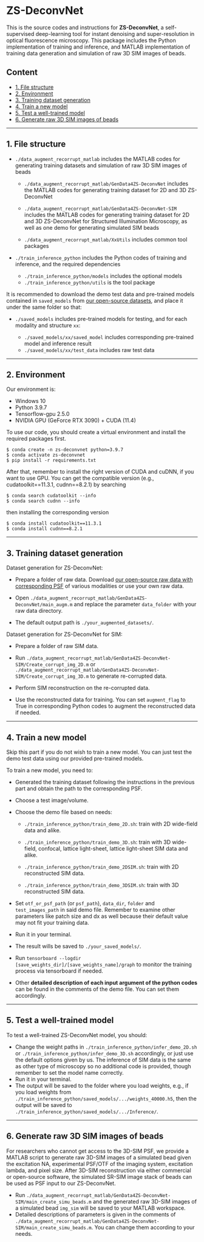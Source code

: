 <h1> ZS-DeconvNet </h1>

This is the source codes and instructions for <b>ZS-DeconvNet</b>, a self-supervised deep-learning tool for instant denoising and super-resolution in optical fluorescence microscopy. This package includes the Python implementation of training and inference, and MATLAB implementation of training data generation and simulation of raw 3D SIM images of beads.

<h2> Content </h2>

<ul>
  <li><a href="#File structure">1. File structure</a></li>
  <li><a href="#Environment">2. Environment</a></li>
  <li><a href="#Data Pre-processing">3. Training dataset generation</a></li>
  <li><a href="#Implementation of Python code1">4. Train a new model</a></li>
  <li><a href="#Implementation of Python code2">5. Test a well-trained model</a></li>
  <li><a href="#Simu 3D SIM">6. Generate raw 3D SIM images of beads</a></li>
</ul>

<hr>

<h2 id="File structure">1. File structure</h2>

- <code>./data_augment_recorrupt_matlab</code> includes the MATLAB codes for generating training datasets and simulation of raw 3D SIM images of beads
  
  + `./data_augment_recorrupt_matlab/GenData4ZS-DeconvNet` includes the MATLAB codes for generating training dataset for 2D and 3D ZS-DeconvNet
  
  + `./data_augment_recorrupt_matlab/GenData4ZS-DeconvNet-SIM` includes the MATLAB codes for generating training dataset for 2D and 3D ZS-DeconvNet for Structured Illumination Microscopy, as well as one demo for generating simulated SIM beads
  
  + `./data_augment_recorrupt_matlab/XxUtils` includes common tool packages

- <code>./train_inference_python</code> includes the Python codes of training and inference, and the required dependencies
  
  - <code>./train_inference_python/models</code> includes the optional models
  - <code>./train_inference_python/utils</code> is the tool package

It is recommended to download the demo test data and pre-trained models contained in `saved_models` from [our open-source datasets](https://drive.google.com/drive/folders/1XAOuLYXYFCxlElRwvik_fs7TqZlRixGv?usp=sharing), and place it under the same folder so that:

+ `./saved_models` includes pre-trained models for testing, and for each modality and structure `xx`:
  
  - `./saved_models/xx/saved_model` includes corresponding pre-trained model and inference result
  - `./saved_models/xx/test_data` includes raw test data

<hr>

<h2 id="Environment">2. Environment</h2>

Our environment is:

- Windows 10
- Python 3.9.7
- Tensorflow-gpu 2.5.0
- NVIDIA GPU (GeForce RTX 3090) + CUDA (11.4)

To use our code, you should create a virtual environment and install the required packages first.

```
$ conda create -n zs-deconvnet python=3.9.7 
$ conda activate zs-deconvnet
$ pip install -r requirements.txt
```

After that, remember to install the right version of CUDA and cuDNN, if you want to use GPU. You can get the compatible version (e.g., cudatoolkit==11.3.1, cudnn==8.2.1) by searching

```
$ conda search cudatoolkit --info
$ conda search cudnn --info
```

then installing the corresponding version

```
$ conda install cudatoolkit==11.3.1
$ conda install cudnn==8.2.1
```

<hr>

<h2 id="Data pre-processing">3. Training dataset generation</h2>

Dataset generation for ZS-DeconvNet:

+ Prepare a folder of raw data. Download [our open-source raw data with corresponding PSF](https://www.zenodo.org/record/7261163) of various modalities or use your own raw data. 

+ Open `./data_augment_recorrupt_matlab/GenData4ZS-DeconvNet/main_augm.m` and replace the parameter `data_folder` with your raw data directory. 

+ The default output path is `./your_augmented_datasets/`.

Dataset generation for ZS-DeconvNet for SIM:

+ Prepare a folder of raw SIM data.

+ Run `./data_augment_recorrupt_matlab/GenData4ZS-DeconvNet-SIM/Create_corrupt_img_2D.m` or `./data_augment_recorrupt_matlab/GenData4ZS-DeconvNet-SIM/Create_corrupt_img_3D.m` to generate re-corrupted data.

+ Perform SIM reconstruction on the re-corrupted data.

+ Use the reconstructed data for training. You can set `augment_flag` to True in corresponding Python codes to augment the reconstructed data if needed.

<hr>

<h2  id="Implementation of Python code1">4. Train a new model</h2>

Skip this part if you do not wish to train a new model. You can just test the demo test data using our provided pre-trained models. 

To train a new model, you need to:

+ Generated the training dataset following the instructions in the previous part and obtain the path to the corresponding PSF.

+ Choose a test image/volume.

+ Choose the demo file based on needs:
  
  + `./train_inference_python/train_demo_2D.sh`: train with 2D wide-field data and alike.
  
  + `./train_inference_python/train_demo_3D.sh`: train with 3D wide-field, confocal, lattice light-sheet, lattice light-sheet SIM data and alike.
  
  + `./train_inference_python/train_demo_2DSIM.sh`: train with 2D reconstructed SIM data.
  
  + `./train_inference_python/train_demo_3DSIM.sh`: train with 3D reconstructed SIM data.

+ Set `otf_or_psf_path` (or `psf_path`), `data_dir`, `folder` and `test_images_path` in said demo file. Remember to examine other parameters like patch size and dx as well because their default value may not fit your training data.

+ Run it in your terminal.

+ The result wills be saved to <code>./your_saved_models/</code>.

+ Run <code>tensorboard --logdir [save_weights_dir]/[save_weights_name]/graph</code> to monitor the training process via tensorboard if needed.

+ Other **detailed description of each input argument of the python codes** can be found in the comments of the demo file. You can set them accordingly.

<hr>

<h2  id="Implementation of Python code1">5. Test a well-trained model</h2>

To test a well-trained ZS-DeconvNet model, you should:

+ Change the weight paths in <code>./train_inference_python/infer_demo_2D.sh</code> or <code>./train_inference_python/infer_demo_3D.sh</code> accordingly, or just use the default options given by us. The inference of SIM data is the same as other type of microscopy so no additional code is provided, though remember to set the model name correctly.
+ Run it in your terminal.
+ The output will be saved to the folder where you load weights, e.g., if you load weights from <code>./train_inference_python/saved_models/.../weights_40000.h5</code>, then the output will be saved to <code>./train_inference_python/saved_models/.../Inference/</code>.

<hr>

<h2  id="Simu 3D SIM">6. Generate raw 3D SIM images of beads</h2>

For researchers who cannot get access to the 3D-SIM PSF, we provide a MATLAB script to generate raw 3D-SIM images of a simulated bead given the excitation NA, experimental PSF/OTF of the imaging system, excitation lambda, and pixel size. After 3D-SIM reconstruction via either commercial or open-source software, the simulated SR-SIM image stack of beads can be used as PSF input to our ZS-DeconvNet.

+ Run `./data_augment_recorrupt_matlab/GenData4ZS-DeconvNet-SIM/main_create_simu_beads.m` and the generated raw 3D-SIM images of a simulated bead `img_sim` will be saved to your MATLAB workspace. 
+ Detailed descriptions of parameters is given in the comments of `./data_augment_recorrupt_matlab/GenData4ZS-DeconvNet-SIM/main_create_simu_beads.m`. You can change them according to your needs.